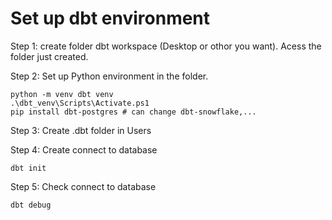 # Set up dbt environment

Step 1: create folder dbt workspace (Desktop or othor you want). Acess the folder just created.

Step 2: Set up Python environment in the folder.
   ```
   python -m venv dbt venv
   .\dbt_venv\Scripts\Activate.ps1
   pip install dbt-postgres # can change dbt-snowflake,...
   ```


Step 3: Create .dbt folder in Users


Step 4: Create connect to database
  ```
  dbt init
  ```


Step 5: Check connect to database
  ```
  dbt debug
  ```
